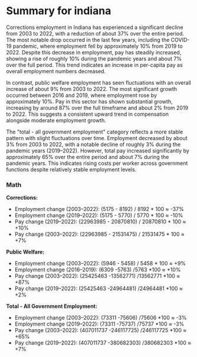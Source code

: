 # Summary for indiana

Corrections employment in Indiana has experienced a significant decline from 2003 to 2022, with a reduction of about 37% over the entire period. The most notable drop occurred in the last few years, including the COVID-19 pandemic, where employment fell by approximately 10% from 2019 to 2022. Despite this decrease in employment, pay has steadily increased, showing a rise of roughly 10% during the pandemic years and about 7% over the full period. This trend indicates an increase in per-capita pay as overall employment numbers decreased.

In contrast, public welfare employment has seen fluctuations with an overall increase of about 9% from 2003 to 2022. The most significant growth occurred between 2016 and 2019, where employment rose by approximately 10%. Pay in this sector has shown substantial growth, increasing by around 87% over the full timeframe and about 2% from 2019 to 2022. This suggests a consistent upward trend in compensation alongside moderate employment growth.

The "total - all government employment" category reflects a more stable pattern with slight fluctuations over time. Employment decreased by about 3% from 2003 to 2022, with a notable decline of roughly 3% during the pandemic years (2019–2022). However, total pay increased significantly by approximately 65% over the entire period and about 7% during the pandemic years. This indicates rising costs per worker across government functions despite relatively stable employment levels.

### Math

**Corrections:**
- Employment change (2003–2022): (5175 - 8192) / 8192 * 100 ≈ -37%
- Employment change (2019–2022): (5175 - 5770) / 5770 * 100 ≈ -10%
- Pay change (2019–2022): (22963985 - 20870810) / 20870810 * 100 ≈ +10%
- Pay change (2003–2022): (22963985 - 21531475) / 21531475 * 100 ≈ +7%

**Public Welfare:**
- Employment change (2003–2022): (5946 - 5458) / 5458 * 100 ≈ +9%
- Employment change (2016–2019): (6309 -5763) /5763 *100 ≈ +10%
- Pay change (2003–2022): (25425463 -13562771) /13562771 *100 ≈ +87%
- Pay change (2019–2022): (25425463 -24964481) /24964481 *100 ≈ +2%

**Total - All Government Employment:**
- Employment change (2003–2022): (73311 -75606) /75606 *100 ≈ -3%
- Employment change (2019–2022): (73311 -75737) /75737 *100 ≈ -3%
- Pay change (2003–2022): (407011737 -246117725) /246117725 *100 ≈ +65%
- Pay change (2019–2022): (407011737 -380682303) /380682303 *100 ≈ +7%